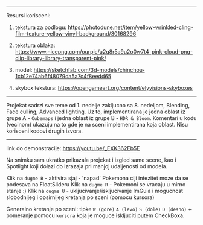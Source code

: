 ---------------------------------
Resursi korisceni:

1. tekstura za podlogu: https://photodune.net/item/yellow-wrinkled-cling-film-texture-yellow-vinyl-background/30168296

2. tekstura oblaka: https://www.nicepng.com/ourpic/u2q8r5a9u2o0w7t4_pink-cloud-png-clip-library-library-transparent-pink/

3. model: https://sketchfab.com/3d-models/chinchou-1cb12e74ab6f48079da5a7c4f8eedd65

4. skybox tekstura: https://opengameart.org/content/elyvisions-skyboxes
---------------------------------

Projekat sadrzi sve teme od 1. nedelje zakljucno sa 8. nedeljom, Blending, Face culling, Advanced lighting. Uz to, implementirana je jedna oblast iz grupe A - `Cubemaps` i jedna oblast iz grupe B - `HDR & Bloom`. Komentari u kodu (vecinom) ukazuju na to gde je na sceni implementirana koja oblast. Nisu korisceni kodovi drugih izvora.

---------------------------------

link do demonstracije: https://youtu.be/_EXK362Eb5E

Na snimku sam ukratko prikazala projekat i izgled same scene, kao i Spotlight koji dolazi do izrazaja pri manjoj udaljenosti od modela. 

Klik na `dugme B` - aktivira sjaj - 'napad' Pokemona ciji intezitet moze da se podesava na FloatSlideru
Klik na `dugme R` - Pokemoni se vracaju u mirno stanje :)
Klik na `dugme U` - ukljucivanje/iskljucivanje ImGuia i mogucnost slobodnijeg i opsirnijeg kretanja po sceni (pomocu kursora)

Generalno kretanje po sceni: tipke `W (gore)` `A (levo)` `S (dole)` `D (desno)` + pomeranje pomocu `kursora` koja je moguce iskljuciti putem CheckBoxa.